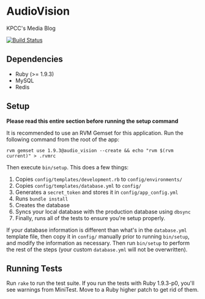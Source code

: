 # AudioVision

KPCC's Media Blog

[![Build Status](https://circleci.com/gh/SCPR/AudioVision.png?circle-token=6b0598955b109f205b4210062884cc34d7480797)](https://circleci.com/gh/SCPR/AudioVision)

## Dependencies
* Ruby (>= 1.9.3)
* MySQL
* Redis

## Setup
**Please read this entire section before running the setup command**

It is recommended to use an RVM Gemset for this application.
Run the following command from the root of the app:

    rvm gemset use 1.9.3@audio_vision --create && echo "rvm $(rvm current)" > .rvmrc

Then execute `bin/setup`. This does a few things:

1. Copies `config/templates/development.rb` to `config/environments/`
2. Copies `config/templates/database.yml` to `config/`
3. Generates a `secret_token` and stores it in `config/app_config.yml`
4. Runs `bundle install`
5. Creates the database
6. Syncs your local database with the production database using `dbsync` 
7. Finally, runs all of the tests to ensure you're setup properly.

If your database information is different than what's in the `database.yml`
template file, then copy it in `config/` manually prior to running `bin/setup`,
and modify the information as necessary. Then run `bin/setup` to perform the
rest of the steps (your custom `database.yml` will not be overwritten).

## Running Tests
Run `rake` to run the test suite. If you run the tests with Ruby 1.9.3-p0, you'll see warnings from MiniTest. Move to a Ruby higher patch to get rid of them.
